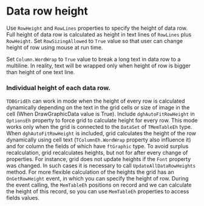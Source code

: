 # Data row height


Use `RowHeight` and `RowLines` properties to specify the height of data row. Full height of data row is calculated as height in text lines of `RowLines` plus `RowHeight`. Set `RowSizingAllowed` to `True` value so that user can change height of row using mouse at run time.

Set `Column.WordWrap` to `True` value to break a long text in data row to a multiline. In reality, text will be wrapped only when height of row is bigger than height of one text line.

### Individual height of each data row. 
`TDBGridEh` can work in mode when the height of every row is calculated dynamically depending on the text in the grid cells or size of image in the cell (When DrawGraphicData value is True). Include `dghAutoFitRowHeight` in `OptionsEh` property to force grid to calculate height for every row. This mode works only when the grid is connected to the `DataSet` of `TMemTableEh` type. When `dghAutoFitRowHeight` is included, grid calculates the height of the row dynamically using cell text (`TColumnEh.WordWrap` property also influence it) and for column the fields of which have `ftGraphic` type. To avoid surplus recalculation, grid recalculates heights, but not  for after every change of properties. For instance, grid does not update heights if the `Font` property was changed. In such cases it is necessary to call `UpdateAllDataRowHeights` method. For more flexible calculation of the heights the grid has an `OnGetRowHeight` event, in which you can specify the height of row. During the event calling, the `MemTableEh` positions on record and we can calculate the height of this record, so you can use `MemTableEh` properties to access fields values.

